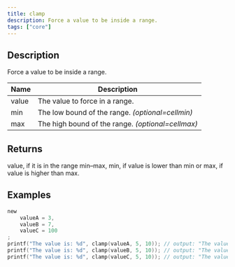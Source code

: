 ```yaml
---
title: clamp
description: Force a value to be inside a range.
tags: ["core"]
---
```


<LowercaseNote />

## Description

Force a value to be inside a range.

| Name  | Description                                        |
| ----- | -------------------------------------------------- |
| value | The value to force in a range.                     |
| min   | The low bound of the range. *(optional=cellmin)*   |
| max   | The high bound of the range. *(optional=cellmax)*  |

## Returns

value, if it is in the range min–max, min, if value is lower than min or max, if value is higher than max.

## Examples

```c
new
    valueA = 3,
    valueB = 7,
    valueC = 100
;
printf("The value is: %d", clamp(valueA, 5, 10)); // output: "The value is: 5" because 3 is less than 5.
printf("The value is: %d", clamp(valueB, 5, 10)); // output: "The value is: 7" because 7 is between 5 and 10.
printf("The value is: %d", clamp(valueC, 5, 10)); // output: "The value is: 10" because 100 is more than 10.
```
